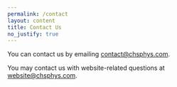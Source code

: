 ```yaml
---
permalink: /contact
layout: content
title: Contact Us
no_justify: true
---
```


You can contact us by emailing [contact@chsphys.com](mailto:contact@chsphys.com).

You may contact us with website-related questions at [website@chsphys.com](mailto:website@chsphys.com).